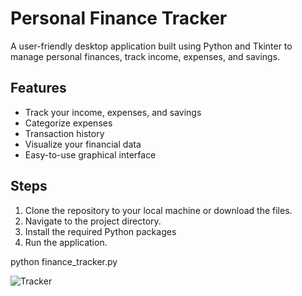 # Personal Finance Tracker
 A user-friendly desktop application built using Python and Tkinter to manage personal finances, track income, expenses, and savings.
 
 ## Features
 
 * Track your income, expenses, and savings
* Categorize expenses
* Transaction history
* Visualize your financial data
* Easy-to-use graphical interface

## Steps
1. Clone the repository to your local machine or download the files.
2. Navigate to the project directory.
3. Install the required Python packages
4. Run the application.

python finance_tracker.py


![Tracker](https://github.com/Kinginrob/FinanceTracker/assets/89039139/f52ed38b-bec6-4945-a559-cad976e82546)
